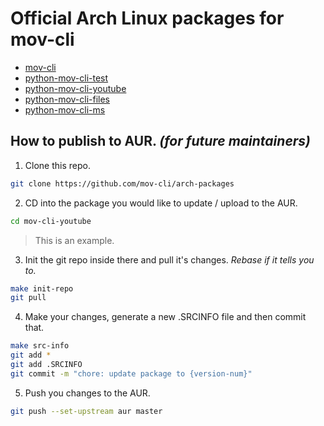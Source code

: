 # Official Arch Linux packages for mov-cli

- [mov-cli](https://aur.archlinux.org/packages/mov-cli)
- [python-mov-cli-test](https://aur.archlinux.org/packages/python-mov-cli-test)
- [python-mov-cli-youtube](https://aur.archlinux.org/packages/python-mov-cli-youtube)
- [python-mov-cli-files](https://aur.archlinux.org/packages/python-mov-cli-files)
- [python-mov-cli-ms](https://aur.archlinux.org/packages/python-mov-cli-ms)

## How to publish to AUR. *(for future maintainers)*

1. Clone this repo.
```sh
git clone https://github.com/mov-cli/arch-packages
```

2. CD into the package you would like to update / upload to the AUR.
```sh
cd mov-cli-youtube
```
> This is an example.

3. Init the git repo inside there and pull it's changes. *Rebase if it tells you to.*
```sh
make init-repo
git pull
```

4. Make your changes, generate a new .SRCINFO file and then commit that.
```sh
make src-info
git add *
git add .SRCINFO
git commit -m "chore: update package to {version-num}"
```

5. Push you changes to the AUR.
```sh
git push --set-upstream aur master
```